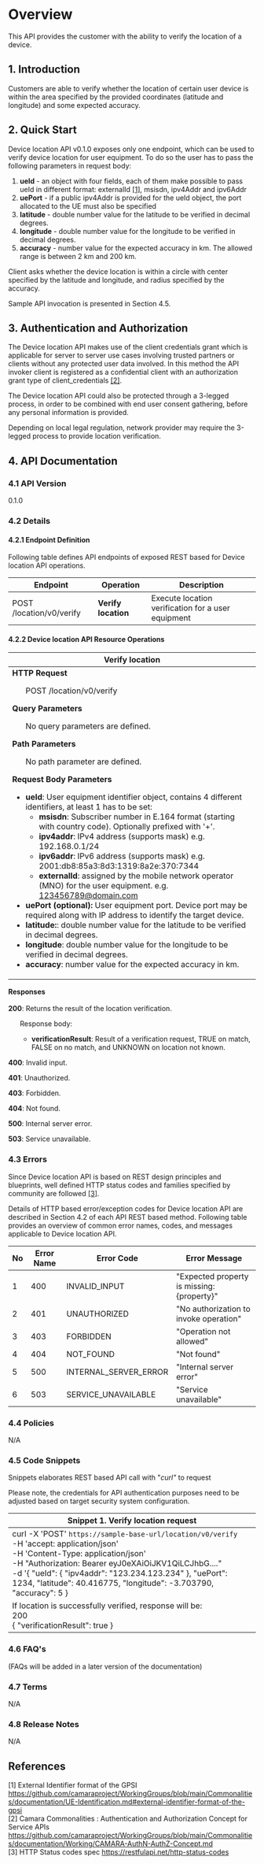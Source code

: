 # Overview
This API provides the customer with the ability to verify the location of a device. 

## 1\. Introduction
Customers are able to verify whether the location of certain user device is within the area specified by the provided coordinates (latitude and longitude) and some expected accuracy.

## 2\. Quick Start
Device location API v0.1.0 exposes only one endpoint, which can be used to verify device location for user equipment. To do so the user has to pass the following parameters in request body:
1. **ueId** - an object with four fields, each of them make possible to pass ueId in different format: externalId [[1]](#1), msisdn, ipv4Addr and ipv6Addr
2. **uePort** - if a public ipv4Addr is provided for the ueId object, the port allocated to the UE must also be specified
3. **latitude** - double number value for the latitude to be verified in decimal degrees.
4. **longitude** - double number value for the longitude to be verified in decimal degrees.
5. **accuracy** - number value for the expected accuracy in km. The allowed range is between 2 km and 200 km. 

Client asks whether the device location is within a circle with center specified by the latitude and longitude, and radius specified by the accuracy.

Sample API invocation is presented in Section 4.5.

## 3\. Authentication and Authorization
The Device location API makes use of the client credentials grant which is applicable for server to server use cases involving trusted partners or clients without any protected user data involved. In this method the API invoker client is registered as a confidential client with an authorization grant type of client_credentials [[2]](#2).

The Device location API could also be protected through a 3-legged process, in order to be combined with end user consent gathering, before any personal information is provided.

Depending on local legal regulation, network provider may require the 3-legged process to provide location verification.

## 4\. API Documentation

### 4.1 API Version

0.1.0

### 4.2 Details

#### 4.2.1 Endpoint Definition

Following table defines API endpoints of exposed REST based for Device location API operations.

| **Endpoint** | **Operation** | **Description** |
| --- | --- | --- |
| POST /location/v0/verify | **Verify location** | Execute location verification for a user equipment |

#### 4.2.2 Device location API Resource Operations


| **Verify location** |
| --- |
| **HTTP Request** <ul> POST /location/v0/verify</ul> **Query Parameters** <ul> No query parameters are defined.</ul> **Path Parameters** <ul> No path parameter are defined. </ul> **Request Body Parameters** <ul> <li> **ueId**: User equipment identifier object, contains 4 different identifiers, at least 1 has to be set: <ul> <li>**msisdn**: Subscriber number in E.164 format (starting with country code). Optionally prefixed with '+'. </li><li>**ipv4addr**: IPv4 address (supports mask) e.g. 192.168.0.1/24 </li><li>**ipv6addr**: IPv6 address (supports mask) e.g. 2001:db8:85a3:8d3:1319:8a2e:370:7344 </li><li>**externalId**: assigned by the mobile network operator (MNO) for the user equipment. e.g. 123456789@domain.com </li></ul> <li> **uePort (optional):** User equipment port. Device port may be required along with IP address to identify the target device. </li><li> **latitude:**: double number value for the latitude to be verified in decimal degrees. </li><li> **longitude**: double number value for the longitude to be verified in decimal degrees. </li><li> **accuracy**: number value for the expected accuracy in km. </ul> 
**Responses** <br><br> **200**: Returns the result of the location verification. <ul> Response body: <ul><li> **verificationResult**: Result of a verification request, TRUE on match, FALSE on no match, and UNKNOWN on location not known. </li> </ul></ul> **400**: Invalid input.<ul></ul> **401**: Unauthorized. <ul></ul> **403**: Forbidden.<ul></ul> **404**: Not found.<ul></ul> **500**: Internal server error.<ul></ul> **503**: Service  unavailable.

 
### 4.3 Errors

Since Device location API is based on REST design principles and blueprints, well defined HTTP status codes and families specified by community are followed [[3]](#3).

Details of HTTP based error/exception codes for Device location API are described in Section 4.2 of each API REST based method.
Following table provides an overview of common error names, codes, and messages applicable to Device location API.

| No | Error Name | Error Code | Error Message |
| --- | --- | --- | --- |
|1	|400 |	INVALID_INPUT |	"Expected property is missing: {property}" |
|2	|401 |	UNAUTHORIZED |	"No authorization to invoke operation" |
|3	|403 |	FORBIDDEN |	"Operation not allowed" |
|4	|404 |	NOT_FOUND |	"Not found" |
|5	|500 |	INTERNAL_SERVER_ERROR |	"Internal server error" |
|6	|503 |	SERVICE_UNAVAILABLE |	"Service unavailable" |
 
### 4.4 Policies

N/A


### 4.5 Code Snippets

Snippets elaborates REST based API call with "*curl"* to request


Please note, the credentials for API authentication purposes need to be adjusted based on target security system configuration.

| Snippet 1. Verify location request  |
| --- |
| curl -X 'POST' `https://sample-base-url/location/v0/verify`   <br>    -H 'accept: application/json' <br>    -H 'Content-Type: application/json'<br>    -H "Authorization: Bearer eyJ0eXAiOiJKV1QiLCJhbG...."<br>    -d '{ "ueId": { "ipv4addr": "123.234.123.234" }, "uePort": 1234, "latitude": 40.416775, "longitude": -3.703790, "accuracy": 5 }  |
| If location is successfully verified, response will be: <br> 200 <br>   { "verificationResult": true } |


### 4.6 FAQ's

(FAQs will be added in a later version of the documentation)

### 4.7 Terms

N/A

### 4.8 Release Notes

N/A

## References

[1] External Identifier format of the GPSI https://github.com/camaraproject/WorkingGroups/blob/main/Commonalities/documentation/UE-Identification.md#external-identifier-format-of-the-gpsi <br>
[2] Camara Commonalities : Authentication and Authorization Concept for Service
APIs https://github.com/camaraproject/WorkingGroups/blob/main/Commonalities/documentation/Working/CAMARA-AuthN-AuthZ-Concept.md <br>
[3] HTTP Status codes spec https://restfulapi.net/http-status-codes
